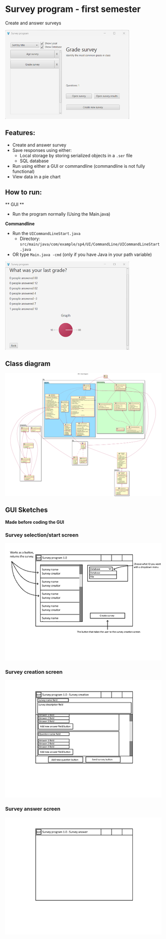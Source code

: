 # Survey program - first semester

Create and answer surveys

<img alt="img.png" src="img.png" width="400"/>

## Features:
- Create and answer survey
- Save responses using either:
  - Local storage by storing serialized objects in a `.ser` file
  - SQL database
- Run using either a GUI or commandline (commandline is not fully functional)
- View data in a pie chart

## How to run:
** GUI **
- Run the program normally (Using the Main.java)

**Commandline**
- Run the `UICommandLineStart.java`
  - Directory: `src/main/java/com/example/sp4/UI/CommandLine/UICommandLineStart.java`
- OR type `Main.java -cmd` (only if you have Java in your path variable)

<img alt="img_1.png" src="img_1.png" width="400"/>

## Class diagram

![Class diagram](doc/Class%20Diagram-SP4___Class_Diagram.svg)

## GUI Sketches
**Made before coding the GUI**

### Survey selection/start screen

![Sketch](doc/UIStart%20GUI.png)

### Survey creation screen

![Sketch](doc/UICreate%20GUI.png)

### Survey answer screen

![Sketch](doc/UIAnswer%20GUI.png)
